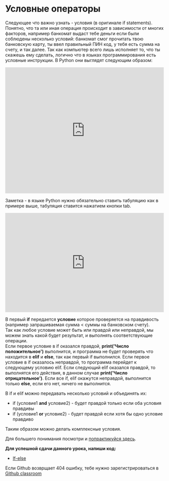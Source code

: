 # Условные операторы    


Следующее что важно узнать - условия (в оригинале if statements). Понятно, что та или иная операция происходит в зависимости от многих факторов, например банкомат выдаст тебе деньги если были соблюдены несколько условий: банкомат смог прочитать твою банковскую карту, ты ввел правильный ПИН код, у тебя есть сумма на счету, и так далее. Так как компьютер всего лишь исполняет то, что ты скажешь ему сделать, логично что в языках программирования есть условные инструкции. В Python они выглядят следующим образом:   

<iframe height="400px" width="100%" src="https://repl.it/@SakenMukanov/WhichAggressiveDatum?lite=true" scrolling="no" frameborder="no" allowtransparency="true" allowfullscreen="true" sandbox="allow-forms allow-pointer-lock allow-popups allow-same-origin allow-scripts allow-modals"></iframe>


Заметка - в языке Python нужно обязательно ставить табуляцию как в примере выше, табуляция ставится нажатием кнопки tab.    
    
<iframe width="100%" height="315" src="https://www.youtube.com/embed/EggJRTzid1M" frameborder="0" allow="accelerometer; autoplay; encrypted-media; gyroscope; picture-in-picture" allowfullscreen></iframe>    
   

В первый **if** передается **условие** которое проверяется на правдивость (например запрашиваемая сумма < суммы на банковском счету).  
Так как любое условие может быть или правдой или неправдой, мы можем знать какой будет результат, и выполнять соответствующие операции.    
Если первое условие в if оказался правдой, **print('Число положительное')** выполнится, и программа не будет проверять что находится в  **elif** и **else**, так как первый if выполнился. 
Если первое условие в if оказалось неправдой, то программа перейдет к следующему условию elif. Если следующий elif оказался правдой, то выполнятся его действия, в данном случае **print('Число отрицательное')**. Если все if, elif окажутся неправдой, выполнится только **else**, если его нет, ничего не выполнится.


В if и elif можно передавать несколько условий и объединять их:
- if (условие1 **and** условие2) - будет правдой только если оба условия правдивы   
- if (условие1 **or** условие2) - будет правдой если хотя бы одно условие правдиво    

Таким образом можно делать комплексные условия.   

Для большего понимания посмотри и <a href="https://pythontutor.ru/lessons/ifelse/" target="_blank">попрактикуйся здесь</a>.


**Для успешной сдачи данного урока, напиши код:**

- <a href="https://github.com/alem-classroom/student-python-introduction-sakenism/blob/master/if-else/conditional.py" class="repo-button">If-else</a>   


Если Github возврщает 404 ошибку, тебе нужно зарегистрироваться в <a href="https://classroom.github.com/a/c9J3nA9U">Github classroom</a>   

